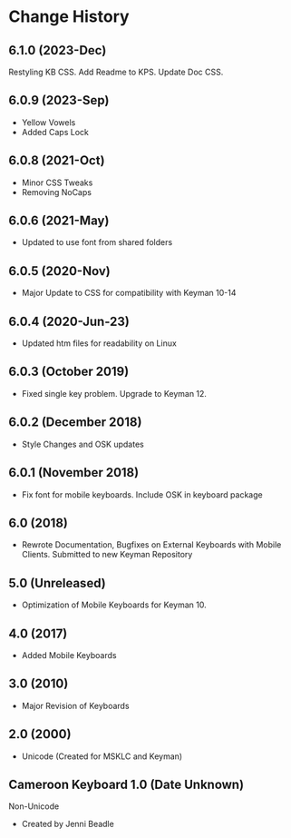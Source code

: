 Change History
=======================
6.1.0 (2023-Dec)
-----------------
Restyling KB CSS.
Add Readme to KPS.
Update Doc CSS.

6.0.9 (2023-Sep)
-----------------
* Yellow Vowels
* Added Caps Lock

6.0.8 (2021-Oct)
-----------------
* Minor CSS Tweaks
* Removing NoCaps

6.0.6 (2021-May)
-----------------
* Updated to use font from shared folders

6.0.5 (2020-Nov)
-----------------
* Major Update to CSS for compatibility with Keyman 10-14

6.0.4 (2020-Jun-23)
-----------------
* Updated htm files for readability on Linux

6.0.3 (October 2019)
---------------------
* Fixed single key problem. Upgrade to Keyman 12.

6.0.2 (December 2018)
---------------------
* Style Changes and OSK updates

6.0.1 (November 2018)
---------------------
* Fix font for mobile keyboards. Include OSK in keyboard package

6.0 (2018)
-----------------
* Rewrote Documentation, Bugfixes on External Keyboards with Mobile Clients. Submitted to new Keyman Repository

5.0 (Unreleased)
-----------------
* Optimization of Mobile Keyboards for Keyman 10.

4.0 (2017)
-----------------
* Added Mobile Keyboards

3.0 (2010)
-----------------
* Major Revision of Keyboards

2.0 (2000)
-----------------
* Unicode (Created for MSKLC and Keyman)

Cameroon Keyboard 1.0 (Date Unknown)
-----------------

Non-Unicode

* Created by Jenni Beadle

